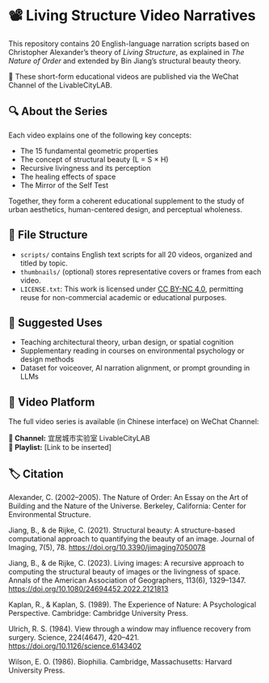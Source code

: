 # 📽️ Living Structure Video Narratives

This repository contains 20 English-language narration scripts based on Christopher Alexander’s theory of *Living Structure*, as explained in *The Nature of Order* and extended by Bin Jiang’s structural beauty theory.

🎥 These short-form educational videos are published via the WeChat Channel of the LivableCityLAB.

## 🔍 About the Series

Each video explains one of the following key concepts:

- The 15 fundamental geometric properties
- The concept of structural beauty (L = S × H)
- Recursive livingness and its perception
- The healing effects of space
- The Mirror of the Self Test

Together, they form a coherent educational supplement to the study of urban aesthetics, human-centered design, and perceptual wholeness.

## 📁 File Structure

- `scripts/` contains English text scripts for all 20 videos, organized and titled by topic.
- `thumbnails/` (optional) stores representative covers or frames from each video.
- `LICENSE.txt`: This work is licensed under [CC BY-NC 4.0](https://creativecommons.org/licenses/by-nc/4.0/), permitting reuse for non-commercial academic or educational purposes.

## 🧠 Suggested Uses

- Teaching architectural theory, urban design, or spatial cognition
- Supplementary reading in courses on environmental psychology or design methods
- Dataset for voiceover, AI narration alignment, or prompt grounding in LLMs

## 🔗 Video Platform

The full video series is available (in Chinese interface) on WeChat Channel:

**📱 Channel:** 宜居城市实验室 LivableCityLAB  
**🔗 Playlist:** [Link to be inserted]  

## 🏷️ Citation
Alexander, C. (2002–2005). The Nature of Order: An Essay on the Art of Building and the Nature of the Universe. Berkeley, California: Center for Environmental Structure.

Jiang, B., & de Rijke, C. (2021). Structural beauty: A structure-based computational approach to quantifying the beauty of an image. Journal of Imaging, 7(5), 78. https://doi.org/10.3390/jimaging7050078

Jiang, B., & de Rijke, C. (2023). Living images: A recursive approach to computing the structural beauty of images or the livingness of space. Annals of the American Association of Geographers, 113(6), 1329–1347. https://doi.org/10.1080/24694452.2022.2121813

Kaplan, R., & Kaplan, S. (1989). The Experience of Nature: A Psychological Perspective. Cambridge: Cambridge University Press.

Ulrich, R. S. (1984). View through a window may influence recovery from surgery. Science, 224(4647), 420–421. https://doi.org/10.1126/science.6143402

Wilson, E. O. (1986). Biophilia. Cambridge, Massachusetts: Harvard University Press.

